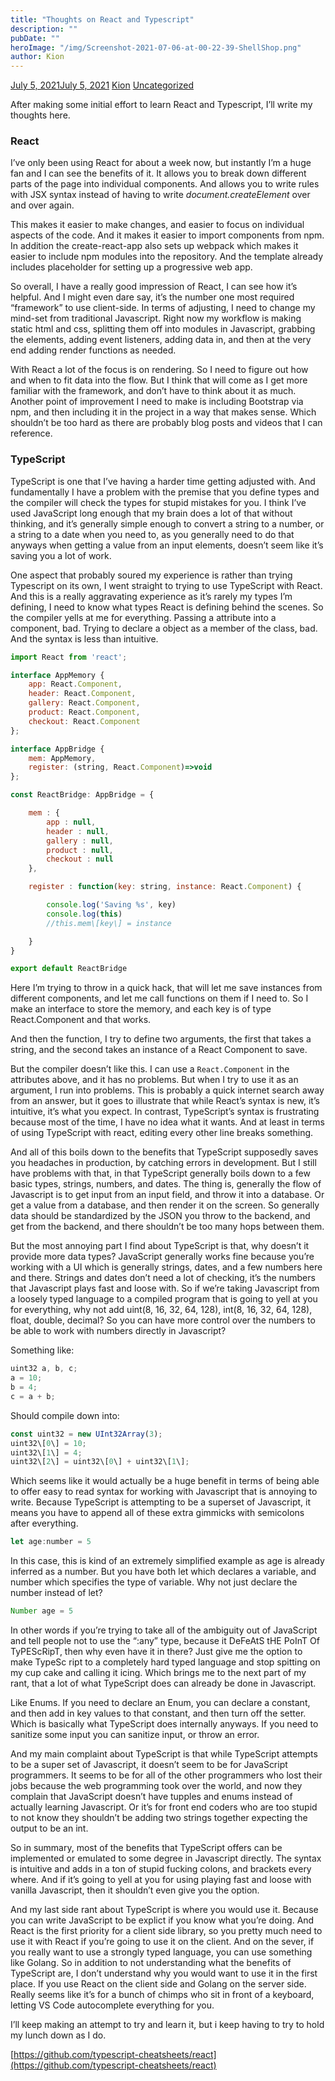```yaml
---
title: "Thoughts on React and Typescript"
description: ""
pubDate: ""
heroImage: "/img/Screenshot-2021-07-06-at-00-22-39-ShellShop.png"
author: Kion
---
```



[July 5, 2021July 5, 2021](https://blog.dashgl.com/?p=865) [Kion](https://blog.dashgl.com/?author=1) [Uncategorized](https://blog.dashgl.com/?cat=1)

After making some initial effort to learn React and Typescript, I’ll write my thoughts here.

### React

I’ve only been using React for about a week now, but instantly I’m a huge fan and I can see the benefits of it. It allows you to break down different parts of the page into individual components. And allows you to write rules with JSX syntax instead of having to write _document.createElement_ over and over again.

This makes it easier to make changes, and easier to focus on individual aspects of the code. And it makes it easier to import components from npm. In addition the create-react-app also sets up webpack which makes it easier to include npm modules into the repository. And the template already includes placeholder for setting up a progressive web app.

So overall, I have a really good impression of React, I can see how it’s helpful. And I might even dare say, it’s the number one most required “framework” to use client-side. In terms of adjusting, I need to change my mind-set from traditional Javascript. Right now my workflow is making static html and css, splitting them off into modules in Javascript, grabbing the elements, adding event listeners, adding data in, and then at the very end adding render functions as needed.

With React a lot of the focus is on rendering. So I need to figure out how and when to fit data into the flow. But I think that will come as I get more familiar with the framework, and don’t have to think about it as much. Another point of improvement I need to make is including Bootstrap via npm, and then including it in the project in a way that makes sense. Which shouldn’t be too hard as there are probably blog posts and videos that I can reference.

### TypeScript

TypeScript is one that I’ve having a harder time getting adjusted with. And fundamentally I have a problem with the premise that you define types and the compiler will check the types for stupid mistakes for you. I think I’ve used JavaScript long enough that my brain does a lot of that without thinking, and it’s generally simple enough to convert a string to a number, or a string to a date when you need to, as you generally need to do that anyways when getting a value from an input elements, doesn’t seem like it’s saving you a lot of work.

One aspect that probably soured my experience is rather than trying Typescript on its own, I went straight to trying to use TypeScript with React. And this is a really aggravating experience as it’s rarely my types I’m defining, I need to know what types React is defining behind the scenes. So the compiler yells at me for everything. Passing a attribute into a component, bad. Trying to declare a object as a member of the class, bad. And the syntax is less than intuitive.

```javascript
import React from 'react';

interface AppMemory {
	app: React.Component,
	header: React.Component,
	gallery: React.Component,
	product: React.Component,
	checkout: React.Component
};

interface AppBridge {
	mem: AppMemory,
	register: (string, React.Component)=>void
};

const ReactBridge: AppBridge = {

	mem : {
		app : null,
		header : null,
		gallery : null,
		product : null,
		checkout : null
	},

	register : function(key: string, instance: React.Component) {

		console.log('Saving %s', key)
		console.log(this)
		//this.mem\[key\] = instance

	}
}

export default ReactBridge
```

Here I’m trying to throw in a quick hack, that will let me save instances from different components, and let me call functions on them if I need to. So I make an interface to store the memory, and each key is of type React.Component and that works.

And then the function, I try to define two arguments, the first that takes a string, and the second takes an instance of a React Component to save.

But the compiler doesn’t like this. I can use a `React.Component` in the attributes above, and it has no problems. But when I try to use it as an argument, I run into problems. This is probably a quick internet search away from an answer, but it goes to illustrate that while React’s syntax is new, it’s intuitive, it’s what you expect. In contrast, TypeScript’s syntax is frustrating because most of the time, I have no idea what it wants. And at least in terms of using TypeScript with react, editing every other line breaks something.

And all of this boils down to the benefits that TypeScript supposedly saves you headaches in production, by catching errors in development. But I still have problems with that, in that TypeScript generally boils down to a few basic types, strings, numbers, and dates. The thing is, generally the flow of Javascript is to get input from an input field, and throw it into a database. Or get a value from a database, and then render it on the screen. So generally data should be standardized by the JSON you throw to the backend, and get from the backend, and there shouldn’t be too many hops between them.

But the most annoying part I find about TypeScript is that, why doesn’t it provide more data types? JavaScript generally works fine because you’re working with a UI which is generally strings, dates, and a few numbers here and there. Strings and dates don’t need a lot of checking, it’s the numbers that Javascript plays fast and loose with. So if we’re taking Javascript from a loosely typed language to a compiled program that is going to yell at you for everything, why not add uint(8, 16, 32, 64, 128), int(8, 16, 32, 64, 128), float, double, decimal? So you can have more control over the numbers to be able to work with numbers directly in Javascript?

Something like:

```javascript
uint32 a, b, c;
a = 10;
b = 4;
c = a + b;
```

Should compile down into:

```javascript
const uint32 = new UInt32Array(3);
uint32\[0\] = 10;
uint32\[1\] = 4;
uint32\[2\] = uint32\[0\] + uint32\[1\];
```

Which seems like it would actually be a huge benefit in terms of being able to offer easy to read syntax for working with Javascript that is annoying to write. Because TypeScript is attempting to be a superset of Javascript, it means you have to append all of these extra gimmicks with semicolons after everything.

```javascript
let age:number = 5
```

In this case, this is kind of an extremely simplified example as age is already inferred as a number. But you have both let which declares a variable, and number which specifies the type of variable. Why not just declare the number instead of let?

```javascript
Number age = 5
```

In other words if you’re trying to take all of the ambiguity out of JavaScript and tell people not to use the “:any” type, because it DeFeAtS tHE PoInT Of TyPEScRipT, then why even have it in there? Just give me the option to make TypeSc ript to a completely hard typed language and stop spitting on my cup cake and calling it icing. Which brings me to the next part of my rant, that a lot of what TypeScript does can already be done in Javascript.

Like Enums. If you need to declare an Enum, you can declare a constant, and then add in key values to that constant, and then turn off the setter. Which is basically what TypeScript does internally anyways. If you need to sanitize some input you can sanitize input, or throw an error.

And my main complaint about TypeScript is that while TypeScript attempts to be a super set of Javascript, it doesn’t seem to be for JavaScript programmers. It seems to be for all of the other programmers who lost their jobs because the web programming took over the world, and now they complain that JavaScript doesn’t have tupples and enums instead of actually learning Javascript. Or it’s for front end coders who are too stupid to not know they shouldn’t be adding two strings together expecting the output to be an int.

So in summary, most of the benefits that TypeScript offers can be implemented or emulated to some degree in Javascript directly. The syntax is intuitive and adds in a ton of stupid fucking colons, and brackets every where. And if it’s going to yell at you for using playing fast and loose with vanilla Javascript, then it shouldn’t even give you the option.

And my last side rant about TypeScript is where you would use it. Because you can write JavaScript to be explict if you know what you’re doing. And React is the first priority for a client side library, so you pretty much need to use it with React if you’re going to use it on the client. And on the sever, if you really want to use a strongly typed language, you can use something like Golang. So in addition to not understanding what the benefits of TypeScript are, I don’t understand why you would want to use it in the first place. If you use React on the client side and Golang on the server side. Really seems like it’s for a bunch of chimps who sit in front of a keyboard, letting VS Code autocomplete everything for you.

I’ll keep making an attempt to try and learn it, but i keep having to try to hold my lunch down as I do.

[https://github.com/typescript-cheatsheets/react](https://github.com/typescript-cheatsheets/react)